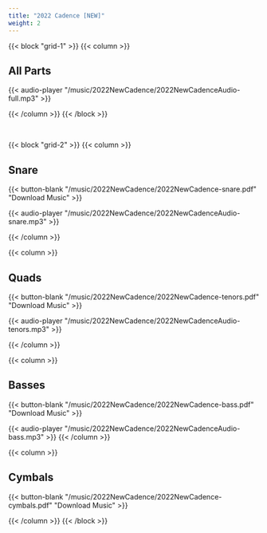 ```yaml
---
title: "2022 Cadence [NEW]"
weight: 2
---
```


{{< block "grid-1" >}}
{{< column >}}
## All Parts

{{< audio-player "/music/2022NewCadence/2022NewCadenceAudio-full.mp3" >}}

{{< /column >}}
{{< /block >}}

&nbsp;


{{< block "grid-2" >}}
{{< column >}}
## Snare

{{< button-blank "/music/2022NewCadence/2022NewCadence-snare.pdf" "Download Music" >}}

{{< audio-player "/music/2022NewCadence/2022NewCadenceAudio-snare.mp3" >}}

{{< /column >}}



{{< column >}}
## Quads

{{< button-blank "/music/2022NewCadence/2022NewCadence-tenors.pdf" "Download Music" >}}

{{< audio-player "/music/2022NewCadence/2022NewCadenceAudio-tenors.mp3" >}}

{{< /column >}}


{{< column >}}
## Basses

{{< button-blank "/music/2022NewCadence/2022NewCadence-bass.pdf" "Download Music" >}}

{{< audio-player "/music/2022NewCadence/2022NewCadenceAudio-bass.mp3" >}}
{{< /column >}}


{{< column >}}
## Cymbals

{{< button-blank "/music/2022NewCadence/2022NewCadence-cymbals.pdf" "Download Music" >}}

{{< /column >}}
{{< /block >}}